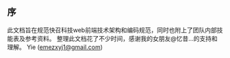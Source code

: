 ## 序
此文档旨在规范快召科技web前端技术架构和编码规范，同时也附上了团队内部技能表及参考资料。
整理此文档花了不少时间，感谢我的女朋友@忆昔...的支持和理解。 Yie (emezxyj1@gmail.com)
